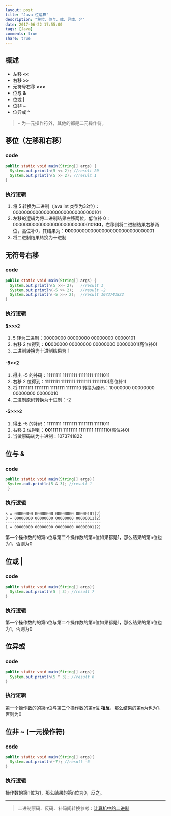 ```yaml
---
layout: post
title: "Java 位运算"
description: "移位、位与、或、异或、非"
date: 2017-06-22 17:55:00
tags: [Java]
comments: true
share: true
---
```


## 概述

* 左移 **<<**
* 右移 **>>**
* 无符号右移 **>>>**
* 位与 **&**
* 位或 **\|**
* 位非 **~**
* 位异或 **^**

> `~` 为一元操作符外，其他的都是二元操作符。

## 移位（左移和右移）

### code

```java
public static void main(String[] args) {
  System.out.println(5 << 2); //result 20
  System.out.println(5 >> 2); //result 1
}
```

###  执行逻辑

1. 将 5 转换为二进制（java int 类型为32位）：00000000000000000000000000000101
2. 左移的逻辑为将二进制结果左移两位，低位补 0：000000000000000000000000000101**00**，右移则将二进制结果右移两位，高位补0，其结果为：**00**000000000000000000000000000001
3. 将二进制结果转换为十进制

## 无符号右移

### code

```java
public static void main(String[] args) {
  System.out.println(5 >>> 2);   //result 1
  System.out.println(-5 >> 2);   //result -2
  System.out.println(-5 >>> 2);  //result 1073741822
}   
```

### 执行逻辑

#### 5>>>2

1. 5 转为二进制：00000000 00000000 00000000 00000101
2. 右移 2 位得到：**00**000000 00000000 00000000 00000001(高位补0)
3. 二进制转换为十进制结果为 1

#### -5>>2

1. 得出 -5 的补码：11111111 11111111 11111111 11111011
2. 右移 2 位得到：**11**111111 11111111 11111111 11111110(高位补1)
3. 将 11111111 11111111 11111111 11111110 转换为原码：10000000 00000000 00000000 00000010
4. 二进制原码转换为十进制：-2

#### -5>>>2

1. 得出 -5 的补码：11111111 11111111 11111111 11111011
2. 右移 2 位得到：**00**111111 11111111 11111111 11111110(高位补0)
3. 当做原码转为十进制：1073741822

## 位与 &

### code

```java
public static void main(String[] args){
 System.out.println(5 & 3); //result 1
 }   
 ```

 ### 执行逻辑

 ```
 5 = 00000000 00000000 00000000 00000101(2)
 3 = 00000000 00000000 00000000 00000011(2)
 ------------------------------------------
 1 = 00000000 00000000 00000000 00000001(2)
 ```
 第一个操作数的的第n位与第二个操作数的第n位如果都是1，那么结果的第n位也为1，否则为0

## 位或 |

### code

```java
public static void main(String[] args){
  System.out.println(5 | 3); //result 7
}   
```

### 执行逻辑

第一个操作数的的第n位与第二个操作数的第n位如果都是1，那么结果的第n位也为1，否则为0

## 位异或

### code

```java
public static void main(String[] args){
  System.out.println(5 ^ 3); //result 6
}   
```

### 执行逻辑

第一个操作数的的第n位与第二个操作数的第n位 **相反**，那么结果的第n为也为1，否则为0

## 位非 ~ (一元操作符)

### code

```java
public static void main(String[] args){
  System.out.println(~7); //result -6
}
```

### 执行逻辑

操作数的第n位为1，那么结果的第n位为0，反之。

---

> 二进制原码、反码、补码间转换参考：<a href="/2017-06-17/binary-in-computer/" target="_bank">计算机中的二进制</a>
